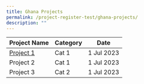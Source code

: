 ```yaml
---
title: Ghana Projects
permalink: /project-register-test/ghana-projects/
description: ""
---
```

|**Project Name**| **Category** |**Date**|
| --- | --- | --- |
| [Project 1](/agreements-signed/Ghana/documents-and-templates-for-download/) | Cat 1   | 1 Jul 2023 
Project 2 | Cat 1   | 1 Jul 2023 |
Project 3 | Cat 2   | 1 Jul 2023 |
  
<br>
<!---
<div class="fb-page" data-href="https://www.facebook.com/PSDSingapore" data-tabs="timeline" data-width="250" data-height="100" data-small-header="false" data-adapt-container-width="true" data-hide-cover="false" data-show-facepile="false"><blockquote cite="https://www.facebook.com/PSDSingapore" class="fb-xfbml-parse-ignore"><a href="https://www.facebook.com/PSDSingapore">PSD Singapore</a></blockquote></div>
<br>
<div class="fb-page" data-tab="timeline" data-href="https://www.facebook.com/PSDSingapore" data-width="380" data-hide-cover="false"></div>

<div id="fb-root"></div>
<script async="" crossorigin="anonymous" src="https://connect.facebook.net/en_GB/sdk.js#xfbml=1&amp;version=v17.0" nonce="1JlYv6yG"></script>
--->
<br>
<!---
<iframe src="https://www.facebook.com/plugins/post.php?href=https%3A%2F%2Fwww.facebook.com%2FPSDSingapore%2Fposts%2Fpfbid0i18Ay4FKs1uEJ2RE37opjftAaSKzU5aSqgy1y8UhqMYWBCWeXZVpdtMu7yChcz86l&amp;show_text=true&amp;width=500" width="500" height="772" style="border:none;overflow:hidden" scrolling="no" frameborder="0" allowfullscreen="true" allow="autoplay; clipboard-write; encrypted-media; picture-in-picture; web-share"></iframe>
--->
<!---
<iframe src="https://www.facebook.com/plugins/page.php?href=https%3A%2F%2Fwww.facebook.com%2FPSDSingapore&amp;tabs=timeline&amp;width=500&amp;height=800&amp;small_header=false&amp;adapt_container_width=true&amp;hide_cover=false&amp;show_facepile=false&amp;appId" width="500" height="800" style="border:none;overflow:hidden" scrolling="no" frameborder="0" allowfullscreen="true" allow="autoplay; clipboard-write; encrypted-media; picture-in-picture; web-share"></iframe>
--->
<br>
<div data-lazy="false" data-height="800" data-width="380" data-href="https://www.facebook.com/PSDSingapore" data-tabs="timeline" class="fb-page"></div>